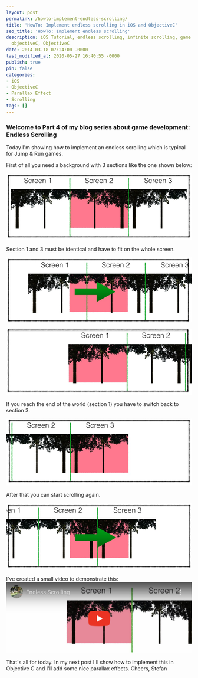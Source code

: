 ```yaml
---
layout: post
permalink: /howto-implement-endless-scrolling/
title: 'HowTo: Implement endless scrolling in iOS and ObjectiveC'
seo_title: 'HowTo: Implement endless scrolling'
description: iOS Tutorial, endless scrolling, infinite scrolling, game development,
  objectiveC, ObjectiveC
date: 2014-03-18 07:24:00 -0000
last_modified_at: 2020-05-27 16:40:55 -0000
publish: true
pin: false
categories:
- iOS
- ObjectiveC
- Parallax Effect
- Scrolling
tags: []
---
```

### Welcome to Part 4 of my blog series about game development: Endless Scrolling

Today I'm showing how to implement an endless scrolling which is typical for Jump & Run games.

First of all you need a background with 3 sections like the one shown below:

![Scrolling](/assets/2014/03/Scrolling1.jpg)

Section 1 and 3 must be identical and have to fit on the whole screen.

![Scrolling](/assets/2014/03/Scrolling2.jpg)

![Scrolling](/assets/2014/03/Scrolling3.jpg)

If you reach the end of the world (section 1) you have to switch back to section 3.

![Scrolling](/assets/2014/03/Scrolling4.jpg)

After that you can start scrolling again.

![Scrolling](/assets/2014/03/Scrolling5.jpg)

I've created a small video to demonstrate this:
[![Video](/assets/2014/03/Video.png)](https://youtu.be/-FX-tFks5pg)

That's all for today. In my next post I'll show how to implement this in Objective C and I'll add some nice parallax effects. Cheers, Stefan
